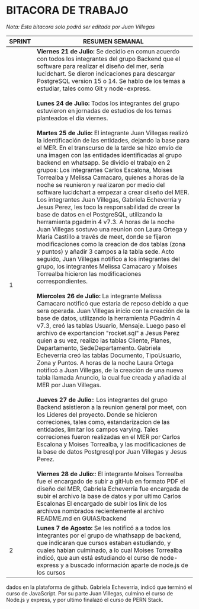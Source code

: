 # BITACORA DE TRABAJO

*Nota: Esta bitacora solo podrá ser editada por Juan Villegas*

| SPRINT  |  RESUMEN SEMANAL |
| ------------ | ------------ |
| 1  | **Viernes 21 de Julio:** Se decidio en comun acuerdo con todos los integrantes del grupo Backend que el software para realizar el diseño del mer, sería lucidchart. Se dieron indicaciones para descargar PostgreSQL version 15 o 14. Se hablo de los temas a estudiar, tales como Git y node-express. <br><br> **Lunes 24 de Julio:** Todos los integrantes del grupo estuvieron en jornadas de estudios de los temas planteados el dia viernes.  <br><br> **Martes 25 de Julio:** El integrante Juan Villegas realizó la identificación de las entidades, dejando la base para el MER. En el transcurso de la tarde se hizo envío de una imagen con las entidades identificadas al grupo backend en whatsapp. Se dividio el trabajo en 2 grupos: Los integrantes Carlos Escalona, Moises Torrealba y Melissa Camacaro, quienes a horas de la noche se reunieron y realizaron por medio del software lucidchart a empezar a crear diseño del MER. Los integrantes Juan Villegas, Gabriela Echeverria y Jesus Perez, les toco la responsabilidad de crear la base de datos en el PostgreSQL, utilizando la herramienta pgadmin 4 v7.3. A horas de la noche Juan Villegas sostuvo una reunion con Laura Ortega y Maria Castillo a través de meet, donde se fijaron modificaciones como la creacion de dos tablas (zona y puntos) y  añadir 3 campos a la tabla sede. Acto seguido, Juan Villegas notifico a los integrantes del grupo, los integrantes Melissa Camacaro y Moises Torrealba hicieron las modificaciones correspondientes.   <br><br> **Miercoles 26 de Julio:** La integrante Melissa Camacaro notificó que estaria de reposo debido a que sera operada. Juan Villegas inicio con la creación de la base de datos, utilizando la herramienta PGadmin 4 v7.3, creó las tablas Usuario, Mensaje. Luego paso el archivo de exportancion "rocket.sql" a Jesus Perez quien a su vez, realizo las tablas Cliente, Planes, Departamento, SedeDepartamento. Gabriela Echeverria creó las tablas Documento, TipoUsuario, Zona y Puntos. A horas de la noche Laura Ortega notificó a Juan Villegas, de la creación de una nueva tabla llamada Anuncio, la cual fue creada y añadida al MER por Juan Villegas.    <br><br> **Jueves 27 de Julio:**: Los integrantes del grupo Backend asistieron a la reunion general por meet, con los Lideres del proyecto. Donde se hicieron correciones, tales como, estandarizacion de las entidades, limitar los campos varying. Tales correciones fueron realizadas en el MER por Carlos Escalona y Moises Torrealba, y las modificaciones de la base de datos Postgresql por Juan Villegas y Jesus Perez. <br><br> **Viernes 28 de Julio:**: El integrante Moises Torrealba fue el encargado de subir a gitHub en formato PDF el diseño del MER, Gabriela Echeverria fue encargada de subir el archivo la base de datos y por ultimo Carlos Escalonas El encargado de subir los link de los archivos nombrados recientemente al archivo README.md en GUIAS/backend
| 2  |   **Lunes 7 de Agosto:** Se les notificó a a todos los integrantes por el grupo de whathsapp de backend, que indicaran que cursos estaban estudiando, y cuales habian culminado, a lo cual Moises Torrealba indicó, que aun está estudiando el curso de node-express y a buscado información aparte de node.js de los cursos
dados en la plataforma de github. Gabriela Echeverria, indicó que terminó el curso de JavaScript. Por su parte Juan Villegas, culmino el curso de Node.js y express, y por ultimo finalazó el curso de PERN Stack.



